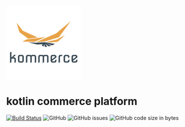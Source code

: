![Logon](assets/logo.png)
# kotlin commerce platform
[![Build Status](https://travis-ci.org/michalperlak/kommerce.svg?branch=master)](https://travis-ci.org/michalperlak/kommerce)
![GitHub](https://img.shields.io/github/license/michalperlak/kommerce)
![GitHub issues](https://img.shields.io/github/issues/michalperlak/kommerce)
![GitHub code size in bytes](https://img.shields.io/github/languages/code-size/michalperlak/kommerce)


